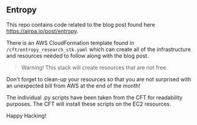 ## Entropy
This repo contains code related to the blog post found here https://airpa.io/post/entropy.

There is an AWS CloudFormation template found in `/cft/entropy_research_stk.yaml` which can
create all of the infrastructure and resources needed to follow along with the blog post.

> Warning! This stack will create resources that are not free.

Don't forget to clean-up your resources so that you are not surprised with an unexpected bill from AWS at the end of the month!

The individual .py scripts have been taken from the CFT for readability purposes. The CFT will install these scripts on the EC2 resources.

Happy Hacking!
